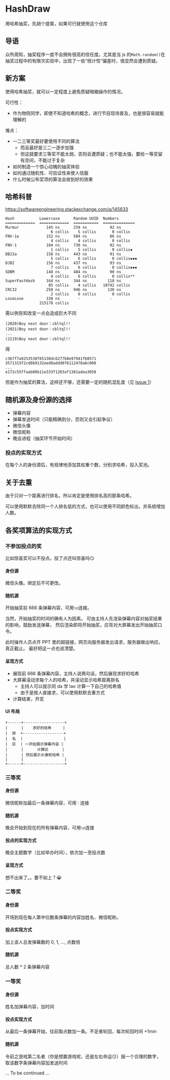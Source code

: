 # HashDraw
用哈希抽奖，先胡个提案，如果可行就使用这个仓库

## 导语
众所周知，抽奖程序一度不会拥有很高的信任度。尤其是当 js 的`Math.random()`在抽奖过程中的有限次实验中，出现了一些“统计性”偏差时，很显然会遭到质疑。

## 新方案
使用哈希抽奖，就可以一定程度上避免质疑暗箱操作的情况。

可行性：
- 作为物院同学，即使不知道哈希的概念，进行节目现场普及，也是很容易就能理解的

难点：
- 一二三等奖最好要使用不同的算法
    - 而且最好是三二一逐步加强
    - 但这就要求三等奖不能太弱，否则会遭质疑；也不能太强，要给一等奖留有空间，不能过于复杂
- 如何制造一个惊心动魄的抽奖体验
- 如何通过随机性、可验证性来使人信服
- 什么时候公布奖项的算法会收到好的效果

## 哈希科普
<https://softwareengineering.stackexchange.com/a/145633>
```
Hash           Lowercase      Random UUID  Numbers
=============  =============  ===========  ==============
Murmur            145 ns      259 ns          92 ns
                    6 collis    5 collis       0 collis
FNV-1a            152 ns      504 ns          86 ns
                    4 collis    4 collis       0 collis
FNV-1             184 ns      730 ns          92 ns
                    1 collis    5 collis       0 collis▪
DBJ2a             158 ns      443 ns          91 ns
                    5 collis    6 collis       0 collis▪▪▪
DJB2              156 ns      437 ns          93 ns
                    7 collis    6 collis       0 collis▪▪▪
SDBM              148 ns      484 ns          90 ns
                    4 collis    6 collis       0 collis**
SuperFastHash     164 ns      344 ns         118 ns
                   85 collis    4 collis   18742 collis
CRC32             250 ns      946 ns         130 ns
                    2 collis    0 collis       0 collis
LoseLose          338 ns        -             -
               215178 collis
```
需以例告知改变一点会造成巨大不同
```
(2020)Boy next door：cbltql!!
(2021)Boy next door：cbltql!!
...
(2119)Boy next door：cbltql!!
```
得
```
c367f7a9253530f65130dc6277b8e97941f68571
3571315f2cd8b9132eed8addd076112478a6c008
...
e172c55ffaab89b11e333f1203af1381adea3058
```
但是作为抽奖的算法，这样还不够，还需要一定的随机混乱度（见 [Issue 1](https://github.com/pkuphysu/HashDraw/issues/1)）


## 随机源及身份源的选择
- 弹幕内容
- 弹幕发送时间（只能精确到分，否则又会引起争议）
- 微信头像
- 微信昵称
- 晚会进程（抽奖环节开始时间）

### 投点的实现方式
在每个人的身份源后，有规律地添加其权重个数，分别求哈希，投入奖池。

## 关于去重
由于只对一个距离进行排名，所以肯定是使用排名高的那条哈希。

可以使用默默去除同一个人排名低的方式，也可以使用不同颜色标出，并系统增加人数。

## 各奖项算法的实现方式

### 不参加投点的奖
比如惊喜奖可以不投点。投了点还叫惊喜吗:smirk:
#### 身份源
微信头像。绑定后不可更改。
#### 随机源
开始抽奖前 666 条弹幕内容，可用`\n`连接。

当然，开始抽奖的时间的确有人为因素。
可由主持人先渲染弹幕内容对抽奖结果的影响，鼓励发送弹幕，
然后渲染即将开始抽奖，应背对大屏幕发出开始抽奖口令。

此时操作人员点开 PPT 里的超链接，网页向服务器发出请求，服务器做出响应，真正截止。
最好把这一点也说清楚。
#### 呈现方式
- 展现前 666 条弹幕内容，主持人说两句话，然后展现求好的哈希
- 大屏幕滚动求每个人的哈希，并滚动显示哈希距离排名
    - 主持人可以提示同 da 学 lao 计算一下自己的哈希值
    - 由于是按人直接求，可以使用默默去重方式
- 计算结束，开奖
#### UI 布局
```
+------+------------------+
|      |    求好的哈希     |
|  排  +------------------+
|  名  |                  |
|  区  | 一开始展示弹幕内容 |
|      |      计算区      |
|      | 然后展示头像和哈希 |
|      |                  |
+------+------------------+
```

### 三等奖
#### 身份源
微信昵称加最后一条弹幕内容，可用`：`连接
#### 随机源
晚会开始到现在的所有弹幕内容，可用`\n`连接
#### 投点的实现方式
晚会主题数字（比如举办时间），依次加一至投点数
#### 呈现方式
想不出来了。。要不如上？:sob:

### 二等奖
#### 身份源
开场到现在每人第中位数条弹幕的内容加姓名、微信昵称。
#### 投点实现方式
加上该人总发弹幕数的 0, 1, ..., 点数倍
#### 随机源
总人数 * 2 条弹幕内容

### 一等奖
#### 身份源
姓名加弹幕内容，加时间
#### 投点实现方式
从最后一条弹幕开始，往前取点数加一条。不足者轮回，每次轮回时间 +1min
#### 随机源
令前之游戏第二名者（你是想赢游戏呢，还是左右命运:smirk:）报一个合理的数字，取该数字条弹幕内容加发送时间

... To be continued ...

